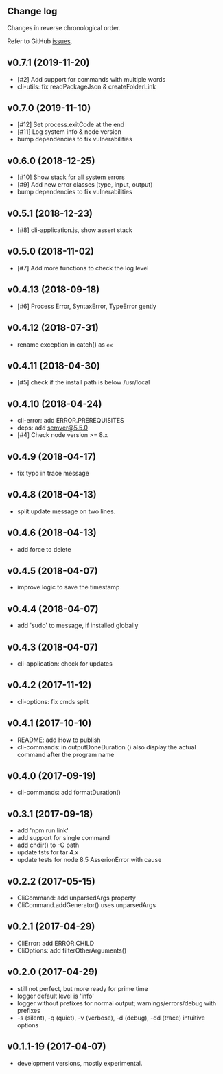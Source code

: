 ## Change log

Changes in reverse chronological order.

Refer to GitHub [issues](https://github.com/xpack/cli-start-options-js/issues).

## v0.7.1 (2019-11-20)

- [#2] Add support for commands with multiple words
- cli-utils: fix readPackageJson & createFolderLink

## v0.7.0 (2019-11-10)

- [#12] Set process.exitCode at the end
- [#11] Log system info & node version
- bump dependencies to fix vulnerabilities

## v0.6.0 (2018-12-25)

- [#10] Show stack for all system errors
- [#9] Add new error classes (type, input, output)
- bump dependencies to fix vulnerabilities

## v0.5.1 (2018-12-23)

- [#8] cli-application.js, show assert stack
  
## v0.5.0 (2018-11-02)

- [#7] Add more functions to check the log level

## v0.4.13 (2018-09-18)

- [#6] Process Error, SyntaxError, TypeError gently

## v0.4.12 (2018-07-31)

- rename exception in catch() as `ex`

## v0.4.11 (2018-04-30)

- [#5] check if the install path is below /usr/local

## v0.4.10 (2018-04-24)

- cli-error: add ERROR.PREREQUISITES
- deps: add semver@5.5.0
- [#4] Check node version >= 8.x

## v0.4.9 (2018-04-17)

- fix typo in trace message

## v0.4.8 (2018-04-13)

- split update message on two lines.

## v0.4.6 (2018-04-13)

- add force to delete

## v0.4.5 (2018-04-07)

- improve logic to save the timestamp

## v0.4.4 (2018-04-07)

- add 'sudo' to message, if installed globally

## v0.4.3 (2018-04-07)

- cli-application: check for updates

## v0.4.2 (2017-11-12)

- cli-options: fix cmds split

## v0.4.1 (2017-10-10)

- README: add How to publish
- cli-commands: in outputDoneDuration () also display the actual command after the program name

## v0.4.0 (2017-09-19)

- cli-commands: add formatDuration()

## v0.3.1 (2017-09-18)

- add 'npm run link'
- add support for single command
- add chdir() to -C path
- update tsts for tar 4.x
- update tests for node 8.5 AsserionError with cause

## v0.2.2 (2017-05-15)

- CliCommand: add unparsedArgs property
- CliCommand.addGenerator() uses unparsedArgs

## v0.2.1 (2017-04-29)

- CliError: add ERROR.CHILD
- CliOptions: add filterOtherArguments()

## v0.2.0 (2017-04-29)

- still not perfect, but more ready for prime time
- logger default level is 'info'
- logger without prefixes for normal output; warnings/errors/debug with prefixes
- -s (silent), -q (quiet), -v (verbose), -d (debug), -dd (trace) intuitive options

## v0.1.1-19 (2017-04-07)

- development versions, mostly experimental.